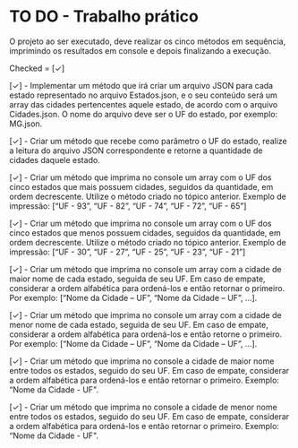 # TO DO - Trabalho prático

O projeto ao ser executado, deve realizar os cinco métodos em sequência, imprimindo os resultados em console e depois finalizando a execução.

Checked = [✓]

[✓] - Implementar um método que irá criar um arquivo JSON para cada estado representado no arquivo Estados.json, e o seu conteúdo será um array das cidades pertencentes aquele estado, de acordo com o arquivo
Cidades.json. O nome do arquivo deve ser o UF do estado, por exemplo: MG.json.

[✓] - Criar um método que recebe como parâmetro o UF do estado, realize a leitura do arquivo JSON correspondente e retorne a quantidade de cidades daquele estado.

[✓] - Criar um método que imprima no console um array com o UF dos cinco estados que mais possuem cidades, seguidos da quantidade, em ordem decrescente. Utilize o método criado no tópico anterior. Exemplo de impressão: [“UF - 93”, “UF - 82”, “UF - 74”, “UF - 72”, “UF - 65”]

[✓] - Criar um método que imprima no console um array com o UF dos cinco estados que menos possuem cidades, seguidos da quantidade, em ordem decrescente. Utilize o método criado no tópico anterior. Exemplo de impressão: [“UF - 30”, “UF - 27”, “UF - 25”, “UF - 23”, “UF - 21”]

[✓] - Criar um método que imprima no console um array com a cidade de maior nome de cada estado, seguida de seu UF. Em caso de empate, considerar a ordem alfabética para ordená-los e então retornar o primeiro. Por exemplo: [“Nome da Cidade – UF”, “Nome da Cidade – UF”, ...].

[✓] - Criar um método que imprima no console um array com a cidade de menor nome de cada estado, seguida de seu UF. Em caso de empate, considerar a ordem alfabética para ordená-los e então retorne o primeiro. Por exemplo: [“Nome da Cidade – UF”, “Nome da Cidade – UF”, ...].

[✓] - Criar um método que imprima no console a cidade de maior nome entre todos os estados, seguido do seu UF. Em caso de empate, considerar a ordem alfabética para ordená-los e então retornar o primeiro. Exemplo: “Nome da Cidade - UF".

[✓] - Criar um método que imprima no console a cidade de menor nome entre todos os estados, seguido do seu UF. Em caso de empate, considerar a ordem alfabética para ordená-los e então retornar o primeiro. Exemplo: “Nome da Cidade - UF".
